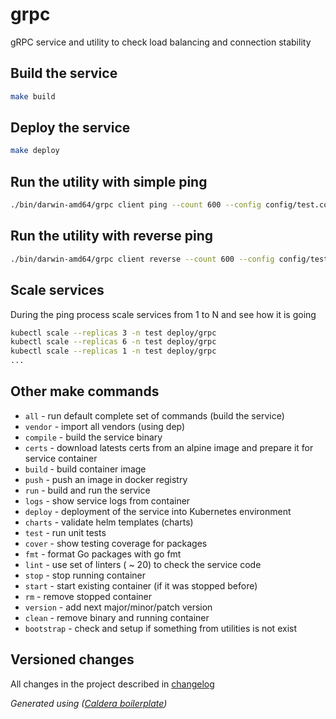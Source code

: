 
# grpc

gRPC service and utility to check load balancing and connection stability

## Build the service

```sh
make build
```

## Deploy the service

```sh
make deploy
```

## Run the utility with simple ping

```sh
./bin/darwin-amd64/grpc client ping --count 600 --config config/test.conf
```

## Run the utility with reverse ping

```sh
./bin/darwin-amd64/grpc client reverse --count 600 --config config/test.conf
```

## Scale services

During the ping process scale services from 1 to N and see how it is going

```sh
kubectl scale --replicas 3 -n test deploy/grpc
kubectl scale --replicas 6 -n test deploy/grpc
kubectl scale --replicas 1 -n test deploy/grpc
...
```

## Other make commands

* `all` - run default complete set of commands (build the service)
* `vendor` - import all vendors (using dep)
* `compile` - build the service binary
* `certs` - download latests certs from an alpine image and prepare it for service container
* `build` - build container image
* `push` - push an image in docker registry
* `run` - build and run the service
* `logs` - show service logs from container
* `deploy` - deployment of the service into Kubernetes environment
* `charts` - validate helm templates (charts)
* `test` - run unit tests
* `cover` - show testing coverage for packages
* `fmt` - format Go packages with go fmt
* `lint` - use set of linters ( ~ 20) to check the service code
* `stop` - stop running container
* `start` - start existing container (if it was stopped before)
* `rm` - remove stopped container
* `version` - add next major/minor/patch version
* `clean` - remove binary and running container
* `bootstrap` - check and setup if something from utilities is not exist

## Versioned changes

All changes in the project described in [changelog](docs/CHANGELOG.md)

_Generated using ([Caldera boilerplate](https://github.com/takama/caldera))_
